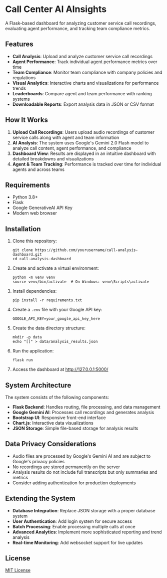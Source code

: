 # Call Center AI AInsights

A Flask-based dashboard for analyzing customer service call recordings, evaluating agent performance, and tracking team compliance metrics.

## Features

- **Call Analysis**: Upload and analyze customer service call recordings
- **Agent Performance**: Track individual agent performance metrics over time
- **Team Compliance**: Monitor team compliance with company policies and regulations
- **Visual Analytics**: Interactive charts and visualizations for performance trends
- **Leaderboards**: Compare agent and team performance with ranking systems
- **Downloadable Reports**: Export analysis data in JSON or CSV format

## How It Works

1. **Upload Call Recordings**: Users upload audio recordings of customer service calls along with agent and team information
2. **AI Analysis**: The system uses Google's Gemini 2.0 Flash model to analyze call content, agent performance, and compliance
3. **Dashboard View**: Results are displayed in an intuitive dashboard with detailed breakdowns and visualizations
4. **Agent & Team Tracking**: Performance is tracked over time for individual agents and across teams

## Requirements

- Python 3.8+
- Flask
- Google GenerativeAI API Key
- Modern web browser

## Installation

1. Clone this repository:
   ```
   git clone https://github.com/yourusername/call-analysis-dashboard.git
   cd call-analysis-dashboard
   ```

2. Create and activate a virtual environment:
   ```
   python -m venv venv
   source venv/bin/activate  # On Windows: venv\Scripts\activate
   ```

3. Install dependencies:
   ```
   pip install -r requirements.txt
   ```

4. Create a `.env` file with your Google API key:
   ```
   GOOGLE_API_KEY=your_google_api_key_here
   ```

5. Create the data directory structure:
   ```
   mkdir -p data
   echo "[]" > data/analysis_results.json
   ```

6. Run the application:
   ```
   flask run
   ```

7. Access the dashboard at http://127.0.0.1:5000/

## System Architecture

The system consists of the following components:

- **Flask Backend**: Handles routing, file processing, and data management
- **Google Gemini AI**: Processes call recordings and generates analysis
- **Bootstrap UI**: Responsive front-end interface
- **Chart.js**: Interactive data visualizations
- **JSON Storage**: Simple file-based storage for analysis results

## Data Privacy Considerations

- Audio files are processed by Google's Gemini AI and are subject to Google's privacy policies
- No recordings are stored permanently on the server
- Analysis results do not include full transcripts but only summaries and metrics
- Consider adding authentication for production deployments

## Extending the System

- **Database Integration**: Replace JSON storage with a proper database system
- **User Authentication**: Add login system for secure access
- **Batch Processing**: Enable processing multiple calls at once
- **Advanced Analytics**: Implement more sophisticated reporting and trend analysis
- **Real-time Monitoring**: Add websocket support for live updates

## License

[MIT License](LICENSE)
